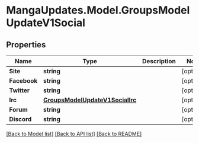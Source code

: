 # MangaUpdates.Model.GroupsModelUpdateV1Social

## Properties

Name | Type | Description | Notes
------------ | ------------- | ------------- | -------------
**Site** | **string** |  | [optional] 
**Facebook** | **string** |  | [optional] 
**Twitter** | **string** |  | [optional] 
**Irc** | [**GroupsModelUpdateV1SocialIrc**](GroupsModelUpdateV1SocialIrc.md) |  | [optional] 
**Forum** | **string** |  | [optional] 
**Discord** | **string** |  | [optional] 

[[Back to Model list]](../README.md#documentation-for-models) [[Back to API list]](../README.md#documentation-for-api-endpoints) [[Back to README]](../README.md)

